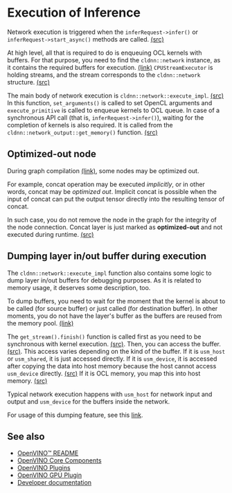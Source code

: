 # Execution of Inference

Network execution is triggered when the  `inferRequest->infer()` or `inferRequest->start_async()` methods are called. [(src)](https://github.com/openvinotoolkit/openvino/blob/f48b23362965fba7e86b0077319ea0d7193ec429/samples/cpp/benchmark_app/main.cpp#L929)

At high level, all that is required to do is enqueuing OCL kernels with buffers. For that purpose, you need to find the `cldnn::network` instance, as it contains the required buffers for execution. [(link)](https://github.com/openvinotoolkit/openvino/blob/master/src/plugins/intel_gpu/docs/basic_data_structures.md#network-impl) `CPUStreamExecutor` is holding streams, and the stream corresponds to the `cldnn::network` structure. [(src)](https://github.com/openvinotoolkit/openvino/blob/f48b23362965fba7e86b0077319ea0d7193ec429/src/inference/src/threading/ie_cpu_streams_executor.cpp#L263)

The main body of network execution is `cldnn::network::execute_impl`. [(src)](https://github.com/openvinotoolkit/openvino/blob/f48b23362965fba7e86b0077319ea0d7193ec429/src/plugins/intel_gpu/src/graph/network.cpp#L663) In this function, `set_arguments()` is called to set OpenCL arguments and `execute_primitive` is called to enqueue kernels to OCL queue.
In case of a synchronous API call (that is, `inferRequest->infer()`), waiting for the completion of kernels is also required. It is called from the `cldnn::network_output::get_memory()` function. [(src)](https://github.com/openvinotoolkit/openvino/blob/f48b23362965fba7e86b0077319ea0d7193ec429/src/plugins/intel_gpu/include/intel_gpu/graph/network.hpp#L31)

## Optimized-out node

During graph compilation [(link)](https://github.com/openvinotoolkit/openvino/blob/master/src/plugins/intel_gpu/docs/graph_optimization_passes.md), some nodes may be optimized out.

For example, concat operation may be executed _implicitly_, or in other words, concat may be _optimized out_. Implicit concat is possible when the input of concat can put the output tensor directly into the resulting tensor of concat.

In such case, you do not remove the node in the graph for the integrity of the node connection. Concat layer is just marked as **optimized-out** and not executed during runtime. [(src)](https://github.com/openvinotoolkit/openvino/blob/dc6e5c51ee4bfb8a26a02ebd7a899aa6a8eeb239/src/plugins/intel_gpu/src/graph/impls/ocl/primitive_base.hpp#L155)

## Dumping layer in/out buffer during execution
The `cldnn::network::execute_impl` function also contains some logic to dump layer in/out buffers for debugging purposes. As it is related to memory usage, it deserves some description, too.

To dump buffers, you need to wait for the moment that the kernel is about to be called (for source buffer) or just called (for destination buffer). In other moments, you do not have the layer's buffer as the buffers are reused from the memory pool. [(link)](https://github.com/openvinotoolkit/openvino/blob/master/src/plugins/intel_gpu/docs/memory_allocation_gpu_plugin.md)

The `get_stream().finish()` function is called first as you need to be synchronous with kernel execution. [(src)](https://github.com/openvinotoolkit/openvino/blob/f48b23362965fba7e86b0077319ea0d7193ec429/src/plugins/intel_gpu/src/graph/network.cpp#L712). Then, you can access the buffer. [(src)](https://github.com/openvinotoolkit/openvino/blob/f48b23362965fba7e86b0077319ea0d7193ec429/src/plugins/intel_gpu/src/graph/network.cpp#L114). This access varies depending on the kind of the buffer. If it is `usm_host` or `usm_shared`, it is just accessed directly. If it is `usm_device`, it is accessed after copying the data into host memory because the host cannot access `usm_device` directly. [(src)](https://github.com/openvinotoolkit/openvino/blob/f48b23362965fba7e86b0077319ea0d7193ec429/src/plugins/intel_gpu/src/runtime/ocl/ocl_memory.cpp#L312) If it is OCL memory, you map this into host memory. [(src)](https://github.com/openvinotoolkit/openvino/blob/f48b23362965fba7e86b0077319ea0d7193ec429/src/plugins/intel_gpu/src/runtime/ocl/ocl_memory.cpp#L46)

Typical network execution happens with `usm_host` for network input and output and `usm_device` for the buffers inside the network.

For usage of this dumping feature, see this [link](https://github.com/openvinotoolkit/openvino/blob/master/src/plugins/intel_gpu/docs/gpu_debug_utils.md#layer-inout-buffer-dumps).

## See also

 * [OpenVINO™ README](../../../../README.md)
 * [OpenVINO Core Components](../../../README.md)
 * [OpenVINO Plugins](../../README.md)
 * [OpenVINO GPU Plugin](../README.md)
 * [Developer documentation](../../../../docs/dev/index.md)
